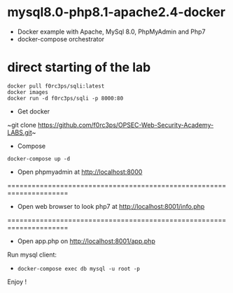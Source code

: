 # mysql8.0-php8.1-apache2.4-docker

- Docker example with Apache, MySql 8.0, PhpMyAdmin and Php7
- docker-compose orchestrator

# direct starting of the lab
```docker
docker pull f0rc3ps/sqli:latest
docker images
docker run -d f0rc3ps/sqli -p 8000:80
```

- Get docker

~git clone https://github.com/f0rc3ps/OPSEC-Web-Security-Academy-LABS.git~

- Compose
```
docker-compose up -d
```

- Open phpmyadmin at [http://localhost:8000](http://localhost:8000)

=====================================================================

- Open web browser to look php7 at [http://localhost:8001/info.php](http://localhost:8001/info.php)

=====================================================================

- Open app.php on [http://localhost:8001/app.php](http://localhost:8001/app.php)

Run mysql client:

- `docker-compose exec db mysql -u root -p` 

Enjoy !
